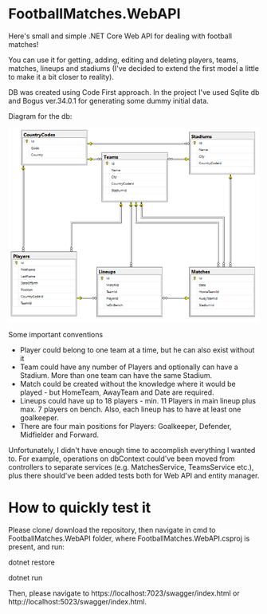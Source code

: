 # FootballMatches.WebAPI
Here's small and simple .NET Core Web API for dealing with football matches!

You can use it for getting, adding, editing and deleting players, teams, matches, lineups and stadiums 
(I've decided to extend the first model a little to make it a bit closer to reality).

DB was created using Code First approach. In the project I've used Sqlite db and Bogus ver.34.0.1 for generating some dummy initial data.

Diagram for the db:

![alt text](https://github.com/kamilnieweglowski/FootballMatches.WebAPI/blob/master/dbDiagram.png?raw=true)

Some important conventions
- Player could belong to one team at a time, but he can also exist without it
- Team could have any number of Players and optionally can have a Stadium. More than one team can have the same Stadium.
- Match could be created without the knowledge where it would be played - but HomeTeam, AwayTeam and Date are required.
- Lineups could have up to 18 players - min. 11 Players in main lineup plus max. 7 players on bench. Also, each lineup has to have at least one goalkeeper.
- There are four main positions for Players: Goalkeeper, Defender, Midfielder and Forward.

Unfortunately, I didn't have enough time to accomplish everything I wanted to. For example, operations on dbContext could've been moved from controllers to 
separate services (e.g. MatchesService, TeamsService etc.), plus there should've been added tests both for Web API and entity manager.

# How to quickly test it
Please clone/ download the repository, then navigate in cmd to FootballMatches.WebAPI folder, where FootballMatches.WebAPI.csproj is present, and run:

dotnet restore

dotnet run

Then, please navigate to https://localhost:7023/swagger/index.html or http://localhost:5023/swagger/index.html.
